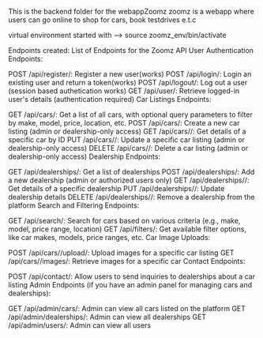This is the backend folder for the webappZoomz 
zoomz is a webapp where users can go online to shop for cars, book testdrives e.t.c

virtual environment started with --> source zoomz_env/bin/activate

Endpoints created:
 List of Endpoints for the Zoomz API
User Authentication Endpoints:

POST /api/register/: Register a new user(works)
POST /api/login/: Login an existing user and return a token(works)
POST /api/logout/: Log out a user (session based authetication works)
GET /api/user/: Retrieve logged-in user's details (authentication required)
Car Listings Endpoints:

GET /api/cars/: Get a list of all cars, with optional query parameters to filter by make, model, price, location, etc.
POST /api/cars/: Create a new car listing (admin or dealership-only access)
GET /api/cars/<id>/: Get details of a specific car by ID
PUT /api/cars/<id>/: Update a specific car listing (admin or dealership-only access)
DELETE /api/cars/<id>/: Delete a car listing (admin or dealership-only access)
Dealership Endpoints:

GET /api/dealerships/: Get a list of dealerships
POST /api/dealerships/: Add a new dealership (admin or authorized users only)
GET /api/dealerships/<id>/: Get details of a specific dealership
PUT /api/dealerships/<id>/: Update dealership details
DELETE /api/dealerships/<id>/: Remove a dealership from the platform
Search and Filtering Endpoints:

GET /api/search/: Search for cars based on various criteria (e.g., make, model, price range, location)
GET /api/filters/: Get available filter options, like car makes, models, price ranges, etc.
Car Image Uploads:

POST /api/cars/<id>/upload/: Upload images for a specific car listing
GET /api/cars/<id>/images/: Retrieve images for a specific car
Contact Endpoints:

POST /api/contact/: Allow users to send inquiries to dealerships about a car listing
Admin Endpoints (if you have an admin panel for managing cars and dealerships):

GET /api/admin/cars/: Admin can view all cars listed on the platform
GET /api/admin/dealerships/: Admin can view all dealerships
GET /api/admin/users/: Admin can view all users
